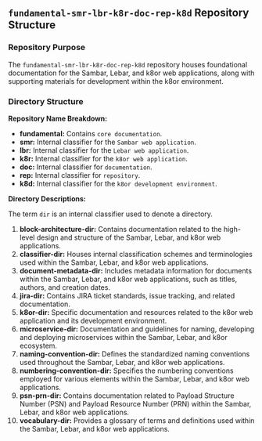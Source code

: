 ## `fundamental-smr-lbr-k8r-doc-rep-k8d` Repository Structure

### Repository Purpose
The `fundamental-smr-lbr-k8r-doc-rep-k8d` repository houses foundational documentation for the Sambar, Lebar, and k8or web applications, along with supporting materials for development within the k8or environment.

### Directory Structure

**Repository Name Breakdown:**

* **fundamental:** Contains `core documentation`.
* **smr:** Internal classifier for the `Sambar web application`.
* **lbr:** Internal classifier for the `Lebar web application`.
* **k8r:** Internal classifier for the `k8or web application`.
* **doc:** Internal classifier for `documentation`.
* **rep:** Internal classifier for `repository`.
* **k8d:** Internal classifier for the `k8or development environment`.

**Directory Descriptions:**

The term `dir` is an internal classifier used to denote a directory.

1. **block-architecture-dir:** Contains documentation related to the high-level design and structure of the Sambar, Lebar, and k8or web applications.
2. **classifier-dir:** Houses internal classification schemes and terminologies used within the Sambar, Lebar, and k8or web applications.
3. **document-metadata-dir:** Includes metadata information for documents within the Sambar, Lebar, and k8or web applications, such as titles, authors, and creation dates.
4. **jira-dir:** Contains JIRA ticket standards, issue tracking, and related documentation.
5. **k8or-dir:** Specific documentation and resources related to the k8or web application and its development environment.
6. **microservice-dir:** Documentation and guidelines for naming, developing and deploying microservices within the Sambar, Lebar, and k8or ecosystem.
7. **naming-convention-dir:** Defines the standardized naming conventions used throughout the Sambar, Lebar, and k8or web applications.
8. **numbering-convention-dir:** Specifies the numbering conventions employed for various elements within the Sambar, Lebar, and k8or web applications.
9. **psn-prn-dir:** Contains documentation related to Payload Structure Number (PSN) and Payload Resource Number (PRN) within the Sambar, Lebar, and k8or web applications.
10. **vocabulary-dir:** Provides a glossary of terms and definitions used within the Sambar, Lebar, and k8or web applications.